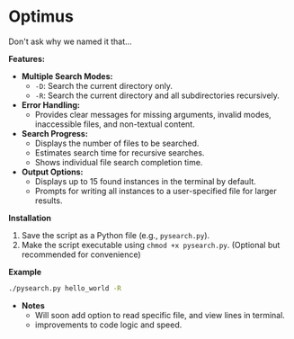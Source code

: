 # Optimus  

Don't ask why we named it that... 

**Features:**

* **Multiple Search Modes:**
    * `-D`: Search the current directory only.
    * `-R`: Search the current directory and all subdirectories recursively.
* **Error Handling:**
    * Provides clear messages for missing arguments, invalid modes, inaccessible files, and non-textual content.
* **Search Progress:**
    * Displays the number of files to be searched.
    * Estimates search time for recursive searches.
    * Shows individual file search completion time.
* **Output Options:**
    * Displays up to 15 found instances in the terminal by default.
    * Prompts for writing all instances to a user-specified file for larger results.

**Installation**

1. Save the script as a Python file (e.g., `pysearch.py`).
2. Make the script executable using `chmod +x pysearch.py`. (Optional but recommended for convenience)

**Example**

```bash
./pysearch.py hello_world -R
```

* **Notes**
    * Will soon add option to read specific file, and view lines in terminal.
    * improvements to code logic and speed.
